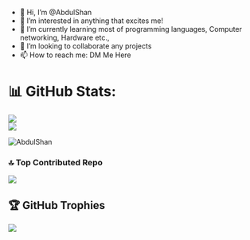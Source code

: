- 👋 Hi, I’m @AbdulShan
- 👀 I’m interested in anything that excites me! 
- 🌱 I’m currently learning most of programming languages, Computer networking, Hardware etc.,
- 💞️ I’m looking to collaborate any projects
- 📫 How to reach me: DM Me Here

# 📊 GitHub Stats:
![](https://github-readme-stats.vercel.app/api?username=AbdulShan)<br/>
![](https://github-readme-streak-stats.herokuapp.com/?user=AbdulShan&theme=chartreuse-dark_border=false)<br/>

<p><img align="center" src="https://github-readme-stats.vercel.app/api/top-langs?username=AbdulShan&show_icons=true&locale=en&layout=compact" alt="AbdulShan" /></p>


### 🔝 Top Contributed Repo
![](https://github-contributor-stats.vercel.app/api?username=AbdulShan&limit=5&theme=dark&combine_all_yearly_contributions=true)


## 🏆 GitHub Trophies
![](https://github-profile-trophy.vercel.app/?username=AbdulShan&theme=radical&no-frame=false&no-bg=true&margin-w=4)
